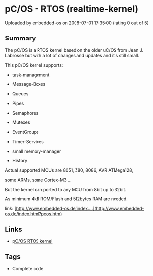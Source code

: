 # pC/OS - RTOS (realtime-kernel)

Uploaded by embedded-os on 2008-07-01 17:35:00 (rating 0 out of 5)

## Summary

The pC/OS is a RTOS kernel based on the older uC/OS from Jean J. Labrosse but with a lot of changes and updates and it's still small.


This pC/OS kernel supports:  

* task-management  

* Message-Boxes  

* Queues  

* Pipes  

* Semaphores  

* Mutexes  

* EventGroups  

* Timer-Services  

* small memory-manager  

* History


Actual supported MCUs are 8051, Z80, 8086, AVR ATMega128,  

some ARMs, some Cortex-M3 ...  

But the kernel can ported to any MCU from 8bit up to 32bit.  

As minimum 4kB ROM/Flash and 512bytes RAM are needed.


link: [http://www.embedded-os.de/index....](http://www.embedded-os.de/index.html?pcos.htm)

## Links

- [pC/OS RTOS kernel](http://www.embedded-os.de/index.html?pcos.htm)

## Tags

- Complete code
